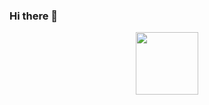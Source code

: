 ### Hi there 👋

<div id="header" align="center">
  <img src="https://i.giphy.com/media/wwg1suUiTbCY8H8vIA/giphy.webp" width="100"/>
</div>

